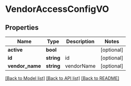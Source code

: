 # VendorAccessConfigVO

## Properties
Name | Type | Description | Notes
------------ | ------------- | ------------- | -------------
**active** | **bool** |  | [optional] 
**id** | **string** | id | [optional] 
**vendor_name** | **string** | vendorName | [optional] 

[[Back to Model list]](../README.md#documentation-for-models) [[Back to API list]](../README.md#documentation-for-api-endpoints) [[Back to README]](../README.md)


